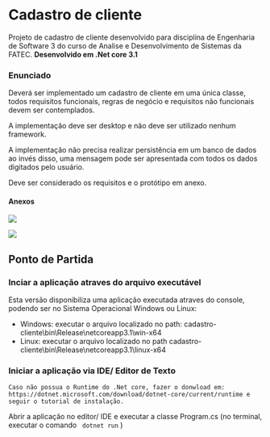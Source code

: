 # Cadastro de cliente
Projeto de cadastro de cliente desenvolvido para disciplina de Engenharia de Software 3 do curso de Analise e Desenvolvimento de Sistemas da FATEC.
**Desenvolvido em .Net core 3.1**

### Enunciado
Deverá ser implementado um cadastro de cliente em uma única classe, todos requisitos funcionais, regras de negócio e requisitos não funcionais devem ser contemplados.

A implementação deve ser desktop e não deve ser utilizado nenhum framework.

A implementação não precisa realizar persistência em um banco de dados ao invés disso, uma mensagem pode ser apresentada com todos os dados digitados pelo usuário.

Deve ser considerado os requisitos e o protótipo em anexo.

  #### Anexos
![](https://github.com/Jmidori/cadastro-cliente/tree/main/documentacao/REQUISITOS_CAD_CLIENTE.png)

![](https://github.com/Jmidori/cadastro-cliente/tree/main/documentacao/PROTOTIPO_CAD_CLIENTE.png)

## Ponto de Partida

### Inciar a aplicação atraves do arquivo executável
Esta versão disponibiliza uma aplicação executada atraves do console, podendo ser no Sistema Operacional Windows ou Linux:
- Windows: executar o arquivo localizado no path: cadastro-cliente\bin\Release\netcoreapp3.1\win-x64
- Linux:  executar o arquivo localizado no path cadastro-cliente\bin\Release\netcoreapp3.1\linux-x64

### Iniciar a aplicação via IDE/ Editor de Texto
```
Caso não possua o Runtime do .Net core, fazer o donwload em: https://dotnet.microsoft.com/download/dotnet-core/current/runtime e seguir o tutorial de instalação.
```

Abrir a aplicação no editor/ IDE e executar a classe Program.cs (no terminal, executar o comando ``` dotnet run``` )
